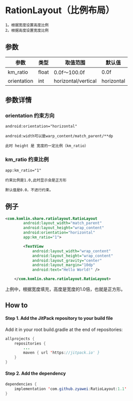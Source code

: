 # RationLayout（比例布局）

    1。根据宽度设置高度比例
    2。根据高度设置宽度比例

## 参数

|参数|类型|取值范围|默认值|
|---|---|---|---|
|km_ratio|float|0.0f～100.0f|0.0f
|orientation|int|horizontal/vertical|horizontal

## 参数详情

### orientation 约束方向

    android:orientation="horizontal"

    android:width可以是warp_content/match_parent/**dp

    此时 height 是 宽度的一定比例（km_ratio）

### km_ratio 约束比例

    app:km_ratio="1"

    约束比例是1.0,此时显示会是正方形

    默认值是0.0，不进行约束。




## 例子

```xml
<com.komlin.share.ratiolayout.RatioLayout
        android:layout_width="match_parent"
        android:layout_height="wrap_content"
        android:orientation="horizontal"
        app:km_ratio="1">

        <TextView
            android:layout_width="wrap_content"
            android:layout_height="wrap_content"
            android:layout_gravity="center"
            android:layout_margin="10dp"
            android:text="Hello World!" />

    </com.komlin.share.ratiolayout.RatioLayout>
```

上例中，根据宽度填充，高度是宽度的1.0倍，也就是正方形。


## How to

#### Step 1. Add the JitPack repository to your build file
Add it in your root build.gradle at the end of repositories:

```java
allprojects {
    repositories {
        ...
        maven { url 'https://jitpack.io' }
    }
}
```

#### Step 2. Add the dependency
```java
dependencies {
    implementation 'com.github.zyawei:RatioLayout:1.1'
}
```